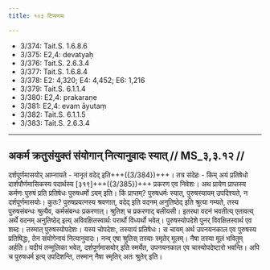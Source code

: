 ```yaml
---
title: १०३ टिप्पणयः

---
```

- 3/374: Tait.S. 1.6.8.6
- 3/375: E2,4: devatyaḥ
- 3/376: Tait.S. 2.6.3.4
- 3/377: Tait.S. 1.6.8.4
- 3/378: E2: 4,320; E4: 4,452; E6: 1,216
- 3/379: Tait.S. 6.1.1.4
- 3/380: E2,4: prakaraṇe
- 3/381: E2,4: evam āyutaṃ
- 3/382: Tait.S. 6.1.1.5
- 3/383: Tait.S. 2.6.3.4

____________________________________________


## अकर्म क्रतुसंयुक्तं संयोगान् नित्यानुवादः स्यात् // MS_३,३.१२ //

दर्शपूर्णमासयोर् आम्नायते - नानृतं वदेद् इति+++({3/384})+++। तत्र संदेहः - किम् अयं प्रतिषेधो दार्शपौर्णमासिकस्य पदार्थस्य [३१९]+++({3/385})+++ प्रकरण एव निवेशः। अथ प्रायेण प्राप्तस्य कर्मणः पुरुषं प्रति प्रतिषेधः पुरुषधर्मो ऽयम् इति। किं प्राप्तम्? पुरुषधर्मः स्यात्, पुरुषस्यायम् उपदिश्यते, न दर्शपूर्णमासयोः। कुतः? पुरुषप्रयत्नस्य श्रवणात्, वदेद् इति वदनम् अनुतिष्ठेद् इति श्रुत्या गम्यते, तस्य पुरुषसंबन्धः श्रुत्यैव, कर्मसंबन्धः प्रकरणात्। श्रुतिश् च प्रकरणाद् बलीयसी। इतरथा वदनं भवतीत्य् एतावत्य् अर्थे वदनम् अनुतिष्ठेद् इत्य् अविवक्षितस्वार्थः परार्थो विध्यर्थो भवेत्। पुरुषस्योपदेशे पुनर् विवक्षितस्वार्थ एव शब्दः। तस्मात् पुरुषस्योपदेशः। यस्य चोपदेशः, तस्यायं प्रतिषेधः। स चायम् अर्थ उपनयनकाल एव पुरुषस्य प्रतिषिद्धः, तेन संयोगेनायं नित्यानुवादः।
नन्व् एषा श्रुतिस् तस्याः स्मृतेर् मूलम्। नैषा तस्या मूलं भवितुम् अर्हति। यदीयं तन्मूलिका भवेत्, दर्शपूर्णमासयोर् इति स्मर्येत, उपनयनकाल एव चास्योपदेष्टारो भवन्ति। अपि च पुरुषधर्म इत्य् उपदिशन्ति, तस्मान् नैषा स्मृतिर् अतः श्रुतेर् इति।
